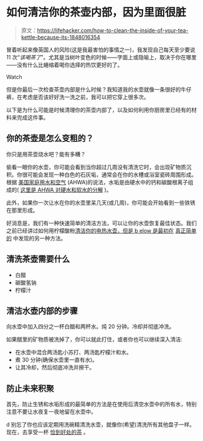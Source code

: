 # 如何清洁你的茶壶内部，因为里面很脏

> 原文：<https://lifehacker.com/how-to-clean-the-inside-of-your-tea-kettle-because-its-1848016354>

冒着听起来像英国人的风险(这是我最害怕的事情之一)，我发现自己每天至少要说 11 次“*该喝茶了*”。尤其是当树叶变色的时候——字面上或隐喻上，取决于你在哪里——没有什么比蜷缩着喝你选择的热饮更好的了。

Watch

但是你最后一次检查茶壶内部是什么时候？我知道我的水壶就像一条很好的牛仔裤，在考虑是否该好好洗一洗之前，我可以把它穿上很多次。

以下是为什么可能是时候清理你的茶壶内部了，以及如何利用你厨房里已经有的材料来完成这件事。

## **你的茶壶是怎么变粗的？**

你只是用茶壶烧水吧？能有多糟？

偷看一眼你的水壶，你可能会看到当你超过几周没有清洗它时，会出现矿物质沉积。你很可能会发现一种白色的石灰垢，通常会在你的水槽或浴室瓷砖周围形成。根据 [美国家庭用水和空气](https://americanhomewater.com/what-is-limescale-how-can-you-get-rid-of-it/) (AHWA)的说法，水垢是由硬水中的钙和碳酸根离子组成的( [这里是 AHWA 对硬水和软水的分解](https://americanhomewater.com/hard-water-vs-soft-water/) )。

此外，如果你一次让水在你的水壶里呆几天(或几周)，你可能会开始看到一些铁锈在那里形成。

好消息是，我们有一种快速简单的清洁方法，可以让你的水壶恢复最佳状态。我们之前已经讲过如何用柠檬酸粉[清洁你的电热水壶，但是 b elow 是最初在](https://lifehacker.com/clean-your-electric-kettle-with-citric-acid-powder-1706093894) [真正简单的](https://www.realsimple.com/home-organizing/cleaning/how-to-clean-tea-kettle) 中发现的另一种方法。

## **清洗茶壶需要什么**

*   白醋
*   碳酸氢钠
*   柠檬汁

## **清洁水壶内部的步骤**

向水壶中加入四分之一杯白醋和两杯水。炖 20 分钟。冷却并彻底冲洗。

如果醋里的矿物质被洗掉了，你可以就此打住，或者你也可以继续深入清洁:

*   在水壶中混合两汤匙小苏打、两汤匙柠檬汁和水。
*   煮 30 分钟(确保水壶里一直有水)。
*   让其冷却，然后彻底冲洗并擦干。

## **防止未来积聚**

首先，防止生锈和水垢形成的最简单的方法是在使用后清空水壶中的所有水，特别注意不要让水夜复一夜地留在水壶中。

d 别忘了你也应该定期用洗碗精清洗水壶，就像你(希望)清洗所有其他盘子一样。现在，去享受一杯 [恰到好处的茶](https://lifehacker.com/top-ten-tips-and-tricks-for-terrific-tea-1688489186) 。
